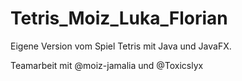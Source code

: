 # Tetris_Moiz_Luka_Florian

Eigene Version vom Spiel Tetris mit Java und JavaFX.

Teamarbeit mit @moiz-jamalia und @Toxicslyx
